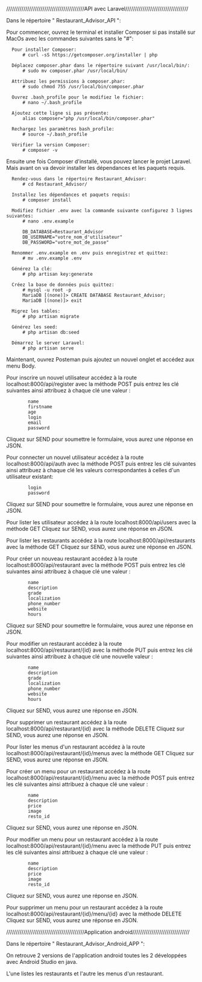 /////////////////////////////////////////API avec Laravel/////////////////////////////////

Dans le répertoire " Restaurant_Advisor_API ":

Pour commencer, ouvrez le terminal et installer Composer si pas installé sur MacOs avec les commandes suivantes sans le "#":

      Pour installer Composer:
          # curl -sS https://getcomposer.org/installer | php

      Déplacez composer.phar dans le répertoire suivant /usr/local/bin/:
          # sudo mv composer.phar /usr/local/bin/

      Attribuez les permissions à composer.phar:
          # sudo chmod 755 /usr/local/bin/composer.phar

      Ouvrez .bash_profile pour le modifiez le fichier:
          # nano ~/.bash_profile

      Ajoutez cette ligne si pas présente:
          alias composer="php /usr/local/bin/composer.phar"

      Rechargez les paramètres bash_profile:
          # source ~/.bash_profile

      Vérifier la version Composer:
          # composer -v


Ensuite une fois Composer d'installé, vous pouvez lancer le projet Laravel. Mais avant on va devoir installer
les dépendances et les paquets requis.

      Rendez-vous dans le répertoire Restaurant_Advisor:
          # cd Restaurant_Advisor/

      Installez les dépendances et paquets requis:
          # composer install

      Modifiez fichier .env avec la commande suivante configurez 3 lignes suivantes:
          # nano .env.example

          DB_DATABASE=Restaurant_Advisor
          DB_USERNAME="votre_nom_d'utilisateur"
          DB_PASSWORD="votre_mot_de_passe"

      Renommer .env.example en .env puis enregistrez et quittez:
          # mv .env.example .env

      Générez la clé:
          # php artisan key:generate

      Créez la base de données puis quittez:
          # mysql -u root -p
          MariaDB [(none)]> CREATE DATABASE Restaurant_Advisor;
          MariaDB [(none)]> exit

      Migrez les tables:
          # php artisan migrate

      Générez les seed:
          # php artisan db:seed

      Démarrez le server Laravel:
          # php artisan serve

Maintenant, ouvrez Posteman puis ajoutez un nouvel onglet et accédez aux menu Body.

Pour inscrire un nouvel utilisateur accédez à la route localhost:8000/api/register avec la méthode POST
puis entrez les clé suivantes ainsi attribuez à chaque clé une valeur :

            name
            firstname
            age
            login
            email
            password

Cliquez sur SEND pour soumettre le formulaire, vous aurez une réponse en JSON.

Pour connecter un nouvel utilisateur accédez à la route localhost:8000/api/auth avec la méthode POST
puis entrez les clé suivantes ainsi attribuez à chaque clé les valeurs correspondantes à celles d'un utilisateur
existant:

            login
            password

Cliquez sur SEND pour soumettre le formulaire, vous aurez une réponse en JSON.

Pour lister les utilisateur accédez à la route localhost:8000/api/users avec la méthode GET
Cliquez sur SEND, vous aurez une réponse en JSON.

Pour lister les restaurants accédez à la route localhost:8000/api/restaurants avec la méthode GET
Cliquez sur SEND, vous aurez une réponse en JSON.

Pour créer un nouveau restaurant accédez à la route localhost:8000/api/restaurant avec la méthode POST
puis entrez les clé suivantes ainsi attribuez à chaque clé une valeur :

            name
            description
            grade
            localization
            phone_number
            website
            hours

Cliquez sur SEND pour soumettre le formulaire, vous aurez une réponse en JSON.

Pour modifier un restaurant accédez à la route localhost:8000/api/restaurant/{id} avec la méthode PUT
puis entrez les clé suivantes ainsi attribuez à chaque clé une nouvelle valeur :

            name
            description
            grade
            localization
            phone_number
            website
            hours

Cliquez sur SEND, vous aurez une réponse en JSON.

Pour supprimer un restaurant accédez à la route localhost:8000/api/restaurant/{id} avec la méthode DELETE
Cliquez sur SEND, vous aurez une réponse en JSON.

Pour lister les menus d'un restaurant accédez à la route localhost:8000/api/restaurant/{id}/menus avec la méthode GET
Cliquez sur SEND, vous aurez une réponse en JSON.

Pour créer un menu pour un restaurant accédez à la route localhost:8000/api/restaurant/{id}/menu avec la méthode POST
puis entrez les clé suivantes ainsi attribuez à chaque clé une valeur :

            name
            description
            price
            image
            resto_id

Cliquez sur SEND, vous aurez une réponse en JSON.

Pour modifier un menu pour un restaurant accédez à la route localhost:8000/api/restaurant/{id}/menu avec la méthode PUT
puis entrez les clé suivantes ainsi attribuez à chaque clé une valeur :

            name
            description
            price
            image
            resto_id

Cliquez sur SEND, vous aurez une réponse en JSON.

Pour supprimer un menu pour un restaurant accédez à la route localhost:8000/api/restaurant/{id}/menu/{id} avec la méthode DELETE
Cliquez sur SEND, vous aurez une réponse en JSON.

/////////////////////////////////////////Application android//////////////////////////////

Dans le répertoire " Restaurant_Advisor_Android_APP ":

On retrouve 2 versions de l'application android toutes les 2 développées avec Android Studio en java.

L'une listes les restaurants et l'autre les menus d'un restaurant.
